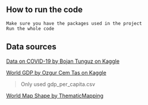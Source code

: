 ## How to run the code
```
Make sure you have the packages used in the project
Run the whole code
```

## Data sources
[Data on COVID-19 by Bojan Tunguz on Kaggle](https://www.kaggle.com/datasets/tunguz/data-on-covid19-coronavirus)

[World GDP by Ozgur Cem Tas on Kaggle](https://www.kaggle.com/datasets/zgrcemta/world-gdpgdp-gdp-per-capita-and-annual-growths)
> Only used gdp_per_capita.csv

[World Map Shape by ThematicMapping](https://thematicmapping.org/)